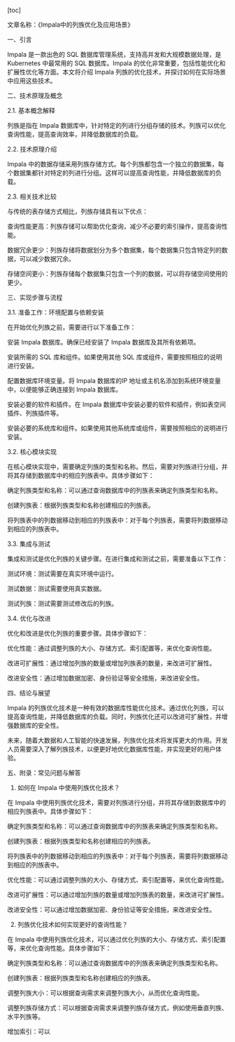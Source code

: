
[toc]                    
                
                
文章名称：《Impala中的列族优化及应用场景》

一、引言

 Impala 是一款出色的 SQL 数据库管理系统，支持高并发和大规模数据处理，是 Kubernetes 中最常用的 SQL 数据库。Impala 的优化非常重要，包括性能优化和扩展性优化等方面。本文将介绍 Impala 列族的优化技术，并探讨如何在实际场景中应用这些技术。

二、技术原理及概念

 2.1. 基本概念解释

 列族是指在 Impala 数据库中，针对特定的列进行分组存储的技术。列族可以优化查询性能，提高查询效率，并降低数据库的负载。

 2.2. 技术原理介绍

 Impala 中的数据存储采用列族存储方式。每个列族都包含一个独立的数据集，每个数据集都针对特定的列进行分组。这样可以提高查询性能，并降低数据库的负载。

 2.3. 相关技术比较

 与传统的表存储方式相比，列族存储具有以下优点：

 查询性能更高：列族存储可以帮助优化查询，减少不必要的索引操作，提高查询性能。

 数据冗余更少：列族存储将数据划分为多个数据集，每个数据集只包含特定列的数据，可以减少数据冗余。

 存储空间更小：列族存储每个数据集只包含一个列的数据，可以将存储空间使用的更少。

三、实现步骤与流程

 3.1. 准备工作：环境配置与依赖安装

 在开始优化列族之前，需要进行以下准备工作：

 安装 Impala 数据库。确保已经安装了 Impala 数据库及其所有依赖项。

 安装所需的 SQL 库和组件。如果使用其他 SQL 库或组件，需要按照相应的说明进行安装。

 配置数据库环境变量。将 Impala 数据库的IP 地址或主机名添加到系统环境变量中，以便能够正确连接到 Impala 数据库。

 安装必要的软件和插件。在 Impala 数据库中安装必要的软件和插件，例如表空间插件、列族插件等。

 安装必要的系统库和组件。如果使用其他系统库或组件，需要按照相应的说明进行安装。

 3.2. 核心模块实现

 在核心模块实现中，需要确定列族的类型和名称。然后，需要对列族进行分组，并将其存储到数据库中的相应列族表中。具体步骤如下：

 确定列族类型和名称：可以通过查询数据库中的列族表来确定列族类型和名称。

 创建列族表：根据列族类型和名称创建相应的列族表。

 将列族表中的列数据移动到相应的列族表中：对于每个列族表，需要将列数据移动到相应的列族表中。

 3.3. 集成与测试

 集成和测试是优化列族的关键步骤。在进行集成和测试之前，需要准备以下工作：

 测试环境：测试需要在真实环境中运行。

 测试数据：测试需要使用真实数据。

 测试列族：测试需要测试修改后的列族。

 3.4. 优化与改进

 优化和改进是优化列族的重要步骤。具体步骤如下：

 优化性能：通过调整列族的大小、存储方式、索引配置等，来优化查询性能。

 改进可扩展性：通过增加列族的数量或增加列族表的数量，来改进可扩展性。

 改进安全性：通过增加数据加密、身份验证等安全措施，来改进安全性。

四、结论与展望

 Impala 的列族优化技术是一种有效的数据库性能优化技术。通过优化列族，可以提高查询性能，并降低数据库的负载。同时，列族优化还可以改进可扩展性，并增强数据库的安全性。

未来，随着大数据和人工智能的快速发展，列族优化技术将发挥更大的作用。开发人员需要深入了解列族技术，以便更好地优化数据库性能，并实现更好的用户体验。

五、附录：常见问题与解答

 1. 如何在 Impala 中使用列族优化技术？

 在 Impala 中使用列族优化技术，需要对列族进行分组，并将其存储到数据库中的相应列族表中。具体步骤如下：

 确定列族类型和名称：可以通过查询数据库中的列族表来确定列族类型和名称。

 创建列族表：根据列族类型和名称创建相应的列族表。

 将列族表中的列数据移动到相应的列族表中：对于每个列族表，需要将列数据移动到相应的列族表中。

 优化性能：可以通过调整列族的大小、存储方式、索引配置等，来优化查询性能。

 改进可扩展性：可以通过增加列族的数量或增加列族表的数量，来改进可扩展性。

 改进安全性：可以通过增加数据加密、身份验证等安全措施，来改进安全性。

 2. 列族优化技术如何实现更好的查询性能？

 在 Impala 中使用列族优化技术，可以通过优化列族的大小、存储方式、索引配置等，来优化查询性能。具体步骤如下：

 确定列族类型和名称：可以通过查询数据库中的列族表来确定列族类型和名称。

 创建列族表：根据列族类型和名称创建相应的列族表。

 调整列族大小：可以根据查询需求来调整列族大小，从而优化查询性能。

 调整列族存储方式：可以根据查询需求来调整列族存储方式，例如使用垂直列族、水平列族等。

 增加索引：可以

